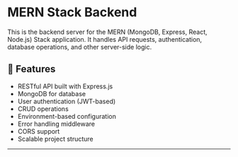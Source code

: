 # MERN Stack Backend

This is the backend server for the MERN (MongoDB, Express, React, Node.js) Stack application. It handles API requests, authentication, database operations, and other server-side logic.

## 🚀 Features

- RESTful API built with Express.js
- MongoDB for database
- User authentication (JWT-based)
- CRUD operations
- Environment-based configuration
- Error handling middleware
- CORS support
- Scalable project structure

---



